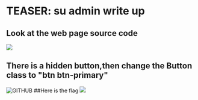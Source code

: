 # TEASER: su admin write up

## Look at the web page source code 
![](https://i.imgur.com/WCeBK3J.jpg"")
## There is a hidden button,then change the Button class to "btn btn-primary"
![GITHUB]( https://i.imgur.com/3Xr2JAh.jpg"圖片名稱")
##Here is the flag
![](https://i.imgur.com/jloCGXQ.png"")